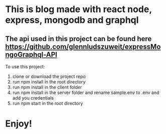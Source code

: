 # This is blog made with react node, express, mongodb and graphql

## The api used in this project can be found here https://github.com/glennludszuweit/expressMongoGraphql-API

To use this project:

1.  clone or download the project repo
2.  run npm install in the root directory
3.  run npm install in the client folder
4.  run npm install in the server folder and rename sample.env to .env and add you credentials
5.  run npm start in the root directory

# Enjoy!
